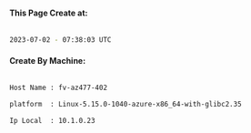 
   
#### This Page Create at:

```bash

2023-07-02 - 07:38:03 UTC

```

#### Create By Machine:

```bash

Host Name : fv-az477-402

platform  : Linux-5.15.0-1040-azure-x86_64-with-glibc2.35

Ip Local  : 10.1.0.23

```

